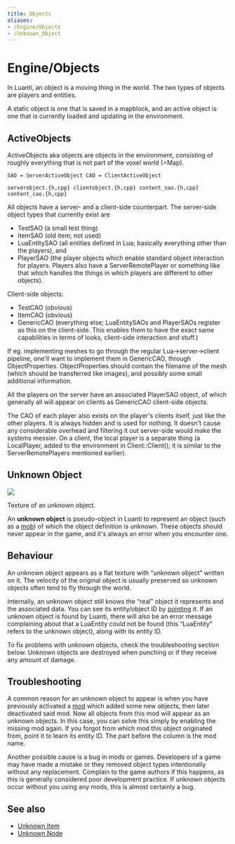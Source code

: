 ```yaml
---
title: Objects
aliases:
- /Engine/Objects
- /Unknown_Object
---
```


# Engine/Objects
In Luanti, an object is a moving thing in the world. The two types of objects are players and entities.

A static object is one that is saved in a mapblock, and an active object is one that is currently loaded and updating in the environment.

ActiveObjects
-------------

ActiveObjects aka objects are objects in the environment, consisting of roughly everything that is not part of the voxel world (=Map).

`SAO = ServerActiveObject CAO = ClientActiveObject`

`serverobject.{h,cpp} clientobject.{h,cpp} content_sao.{h,cpp} content_cao.{h,cpp}`

All objects have a server- and a client-side counterpart. The server-side object types that currently exist are

* TestSAO (a small test thing)
* ItemSAO (old item; not used)
* LuaEntitySAO (all entities defined in Lua; basically everything other than the players), and
* PlayerSAO (the player objects which enable standard object interaction for players. Players also have a ServerRemotePlayer or something like that which handles the things in which players are different to other objects).

Client-side objects:

* TestCAO (obvious)
* ItemCAO (obvious)
* GenericCAO (everything else; LuaEntitySAOs and PlayerSAOs register as this on the client-side. This enables them to have the exact same capabilities in terms of looks, client-side interaction and stuff.)

If eg. implementing meshes to go through the regular Lua->server->client pipeline, one'll want to implement them in GenericCAO, through ObjectProperties. ObjectProperties should contain the filename of the mesh (which should be transferred like images), and possibly some small additional information.

All the players on the server have an associated PlayerSAO object, of which generally all will appear on clients as GenericCAO client-side objects.

The CAO of each player also exists on the player's clients itself, just like the other players. It is always hidden and is used for nothing. It doesn't cause any considerable overhead and filtering it out server-side would make the systems messier. On a client, the local player is a separate thing (a LocalPlayer, added to the environment in Client::Client(); it is similar to the ServerRemotePlayers mentioned earlier).

## Unknown Object

![](/images/Unknown_Object.png)

Texture of an unknown object.

An **unknown object** is pseudo-object in Luanti to represent an object (such as a [mob](/for-players/mobs)) of which the object definition is unknown. These objects should never appear in the game, and it's always an error when you encounter one.

Behaviour
---------

An unknown object appears as a flat texture with “unknown object” written on it. The velocity of the original object is usually preserved so unknown objects often tend to fly through the world.

Internally, an unknown object still knows the “real” object it represents and the associated data. You can see its entity/object ID by [pointing](/for-players/pointing) it. If an unknown object is found by Luanti, there will also be an error message complaining about that a LuaEntity could not be found (this “LuaEntity” refers to the unknown object), along with its entity ID.

To fix problems with unknown objects, check the troubleshooting section below. Unknown objects are destroyed when punching or if they receive any amount of damage.

Troubleshooting
---------------

A common reason for an unknown object to appear is when you have previously activated a [mod](/for-players/mods) which added some new objects, then later deactivated said mod. Now all objects from this mod will appear as an unknown objects. In this case, you can solve this simply by enabling the missing mod again. If you forgot from which mod this object originated from, point it to learn its entity ID. The part before the column is the mod name.

Another possible cause is a bug in mods or games. Developers of a game may have made a mistake or they removed object types intentionally without any replacement. Complain to the game authors if this happens, as this is generally considered poor development practice. If unknown objects occur without you using any mods, this is almost certainly a bug.

See also
--------

*   [Unknown Item](/for-players/items#unknown-item)
*   [Unknown Node](/for-players/nodes#unknown-node)
